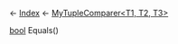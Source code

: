 ← [Index](Api-Index) ← [MyTupleComparer<T1, T2, T3>](VRage.MyTupleComparer`3)

[bool](System.Boolean) Equals()